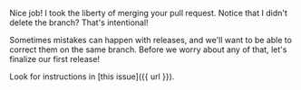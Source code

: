 Nice job! I took the liberty of merging your pull request. Notice that I didn't delete the branch? That's intentional!

Sometimes mistakes can happen with releases, and we'll want to be able to correct them on the same branch. Before we worry about any of that, let's finalize our first release! 

Look for instructions in [this issue]({{ url }}).
